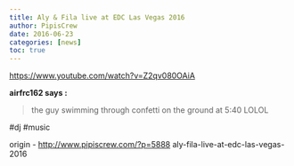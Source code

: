 ```yaml
---
title: Aly & Fila live at EDC Las Vegas 2016
author: PipisCrew
date: 2016-06-23
categories: [news]
toc: true
---
```


https://www.youtube.com/watch?v=Z2qv080OAiA

**airfrc162 says :**

> the guy swimming through confetti on the ground at 5:40 LOLOL﻿

#dj #music

origin - http://www.pipiscrew.com/?p=5888 aly-fila-live-at-edc-las-vegas-2016